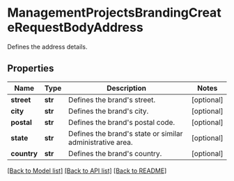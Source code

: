 # ManagementProjectsBrandingCreateRequestBodyAddress

Defines the address details.

## Properties

Name | Type | Description | Notes
------------ | ------------- | ------------- | -------------
**street** | **str** | Defines the brand&#39;s street. | [optional] 
**city** | **str** | Defines the brand&#39;s city. | [optional] 
**postal** | **str** | Defines the brand&#39;s postal code. | [optional] 
**state** | **str** | Defines the brand&#39;s state or similar administrative area. | [optional] 
**country** | **str** | Defines the brand&#39;s country. | [optional] 

[[Back to Model list]](../README.md#documentation-for-models) [[Back to API list]](../README.md#documentation-for-api-endpoints) [[Back to README]](../README.md)



